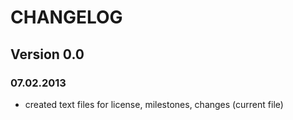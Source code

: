 CHANGELOG
=========

Version 0.0
-----------

### 07.02.2013
* created text files for license, milestones, changes (current file)